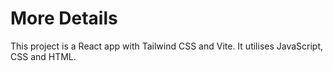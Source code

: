 # More Details

This project is a React app with Tailwind CSS and Vite. It utilises JavaScript, CSS and HTML.
